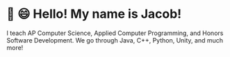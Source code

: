 # :wave: :smile: Hello! My name is Jacob!

I teach AP Computer Science, Applied Computer Programming, and Honors Software Development.
We go through Java, C++, Python, Unity, and much more!
